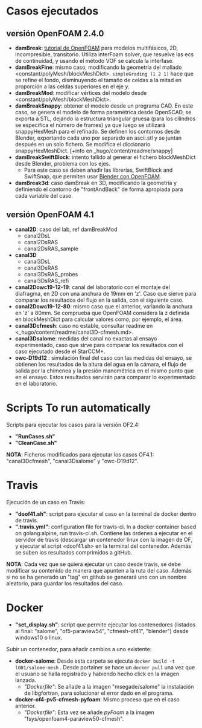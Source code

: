 # Casos ejecutados

## versión OpenFOAM 2.4.0
- **damBreak**: [tutorial de OpenFOAM](https://cfd.direct/openfoam/user-guide/dambreak/) para modelos multifásicos, 2D, incompresible, transitorio. Utiliza interFoam solver, que resuelve las ecs de continuidad, y usando el método VOF se calcula la interfase.
- **damBreakFine**: mismo caso, modificando la geometría del mallado <constant/polyMesh/blockMeshDict>. `simpleGrading (1 2 1)` hace que se refine el fondo, disminuyendo el tamaño de celdas a la mitad en proporción a las celdas superiores en el eje *y*.
- **damBreakMod**: modificar vértices del modelo desde <constant/polyMesh/blockMeshDict>.
- **damBreakSnappy**: obtener el modelo desde un programa CAD. En este caso, se genera el modelo de forma paramétrica desde OpenSCAD, se exporta a STL, dejando la estructura triangular gruesa (para los cilindros se especifica el número de frames) ya que luego se utilizará snappyHexMesh para el refinado. Se definen los contornos desde Blender, exportando cada uno por separado en ascii.stl y se juntan después en un solo fichero. Se modifica el diccionario snappyHexMeshDict. [+info en _hugo/content/readme/snappy]
- **damBreakSwiftBlock**: intento fallido al generar el fichero blockMeshDict desde Blender, problema con los ejes. 
  - Para este caso se deben añadir las librerías, SwiftBlock and SwiftSnap, que permiten usar [Blender con OpenFOAM](https://openfoamwiki.net/index.php/Blender).
- **damBreak3d**: caso damBreak en 3D, modificando la geometría y definiendo el contorno de "frontAndBack" de forma apropiada para cada variable del caso.

## versión OpenFOAM 4.1
- **canal2D**: caso del lab, ref damBreakMod
  - canal2DsL
  - canal2DsRAS
  - canal2DsRAS_sample
- **canal3D**
  - canal3DsL
  - canal3DsRAS
  - canal3DsRAS_probes
  - canal3DsRAS_refi
- **canal2Dowc19-12-19**: canal del laboratorio con el montaje del diafragma, en 2D con una anchura de 19mm en 'z'. Caso que sierve para comparar los resultados del flujo en la salida, con el siguiente caso.
- **canal2Dowc19-12-80**:  mismo caso que el anterior, variando la anchura en 'z' a 80mm. Se comprueba que OpenFOAM considera la z definida en blockMeshDict para calcular valores como, por ejemplo, el área.
- **canal3Dcfmesh**: caso no estable, consultar readme en <_hugo/content/readme/canal3D-cfmesh.md>.
- **canal3Dsalome**: medidas del canal no exactas al ensayo experimentado, caso que sirve para comparar los resultados con el caso ejecutado desde el StarCCM+.
- **owc-D19d12** : simulación final del caso con las medidas del ensayo, se obtienen los resultados de la altura del agua en la cámara, el flujo de salida por la chimenea y la presión manométrica en el mismo punto que en el ensayo. Estos resultados servirán para comparar lo experimentado en el laboratorio.

# Scripts To run automatically

Scripts para ejecutar los casos para la versión OF2.4:

* **"RunCases.sh"**
* **"CleanCase.sh"**

**NOTA**: Ficheros modificados para ejecutar los casos OF4.1: "canal3Dcfmesh", "canal3Dsalome" y "owc-D19d12".

# Travis

Ejecución de un caso en Travis:

* **"doof41.sh"**: script para ejecutar el caso en la terminal de docker dentro de travis. 
* **".travis.yml"**: configuration file for travis-ci. In a docker container based on golang:alpine, run travis-ci.sh. Contiene las órdenes a ejecutar en el servidor de travis (descargar un contenedor linux con la imagen de OF, y ejecutar el script <doof41.sh> en la terminal del contenedor. Además se suben los resultados comprimidos a gitHub.


**NOTA**: Cada vez que se quiera ejecutar un caso desde travis, se debe modificar su contenido de manera que apunten a la ruta del caso. Además si no se ha generado un "tag" en github se generará uno con un nombre aleatorio, para guardar los resultados del caso.

# Docker

- **"set_display.sh"**:  script que permite ejecutar los contenedores (listados al final: "salome", "of5-paraview54", "cfmesh-of41", "blender") desde windows10 o linux. 

Subir un contenedor, para añadir cambios a uno existente:

- **docker-salome**: Desde esta carpeta se ejecuta `docker build -t l001/salome-mesh` . Desde portainer se hace un `docker pull` una vez que el usuario se halla registrado y habiendo hecho click en la imagen lanzada.
  - *"Dockerfile"*: Se añade a la imagen "msegade/salome" la instalación de libgfortran, para solucionar el error dado en el programa. 
- **docker-of4-pv5-cfmesh-pyfoam**: Mismo proceso que en el caso anterior.
  - *"Dockerfile"*: Esta vez se añade *pyFoam* a la imagen "fsys/openfoam4-paraview50-cfmesh".